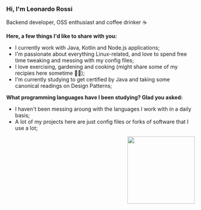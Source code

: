 ### Hi, I'm Leonardo Rossi

Backend developer, OSS enthusiast and coffee drinker :coffee:


**Here, a few things I'd like to share with you:**
* I currently work with Java, Kotlin and Node.js applications;
* I'm passionate about everything Linux-related, and love to spend free time tweaking and messing with my config files;
* I love exercising, gardening and cooking (might share some of my recipies here sometime 👨‍🍳);
* I'm currently studying to get certified by Java and taking some canonical readings on Design Patterns;

**What programming languages have I been studying? Glad you asked:**
* I haven't been messing aroung with the languages I work with in a daily basis;
* A lot of my projects here are just config files or forks of software that I use a lot;

<div align="center">
  <img style="float: right !important;" height="180em" src="https://github-readme-stats.vercel.app/api/top-langs/?username=lrossi-dev&layout=compact&langs_count=6&theme=onedark"/>
</div>


